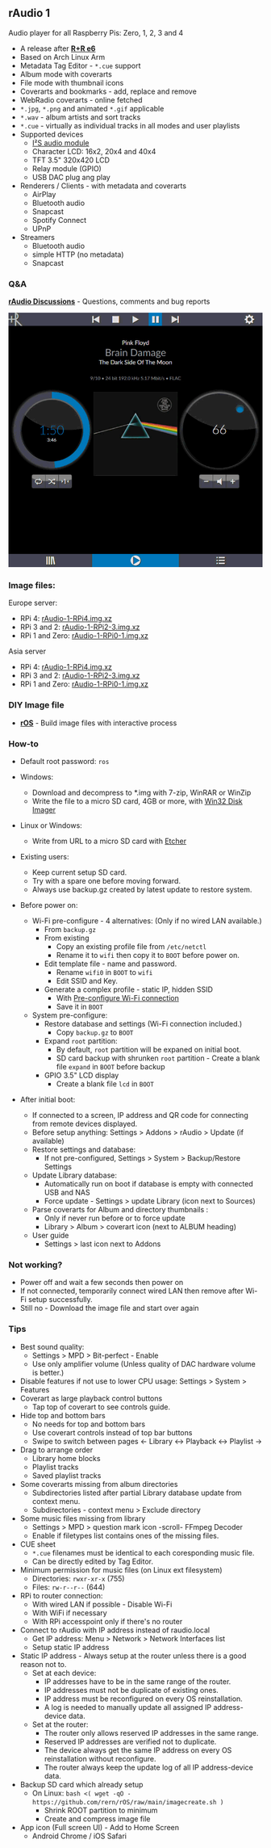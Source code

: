 rAudio 1
---
Audio player for all Raspberry Pis: Zero, 1, 2, 3 and 4
- A release after [**R+R e6**](https://www.runeaudio.com/forum/runeaudio-r-e6-t7141.html)
- Based on Arch Linux Arm
- Metadata Tag Editor - `*.cue` support
- Album mode with coverarts
- File mode with thumbnail icons
- Coverarts and bookmarks - add, replace and remove
- WebRadio coverarts - online fetched
- `*.jpg`, `*.png` and animated `*.gif` applicable
- `*.wav` - album artists and sort tracks
- `*.cue` - virtually as individual tracks in all modes and user playlists
- Supported devices
	- [I²S audio module](https://github.com/rern/rAudio-1/blob/main/I2S_modules.md)
	- Character LCD: 16x2, 20x4 and 40x4
	- TFT 3.5" 320x420 LCD
	- Relay module (GPIO)
	- USB DAC plug ang play
- Renderers / Clients - with metadata and coverarts
	- AirPlay
	- Bluetooth audio
	- Snapcast
	- Spotify Connect
	- UPnP
- Streamers
	- Bluetooth audio
	- simple HTTP (no metadata)
	- Snapcast
	
### Q&A
[**rAudio Discussions**](https://github.com/rern/rAudio-1/discussions) - Questions, comments and bug reports

![guide](https://github.com/rern/_assets/raw/master/guide/guide.gif)

### Image files:
Europe server:
- RPi 4: [rAudio-1-RPi4.img.xz](https://cloud.s-t-franz.de/s/SCt8LZSHwKFmxHz)
- RPi 3 and 2: [rAudio-1-RPi2-3.img.xz](https://cloud.s-t-franz.de/s/CxoqeZ3zjAjKsJd)
- RPi 1 and Zero: [rAudio-1-RPi0-1.img.xz](https://cloud.s-t-franz.de/s/6wcrD9QwNLLjwQW)

Asia server
- RPi 4: [rAudio-1-RPi4.img.xz](https://rern.org/rAudio-1/rAudio-1-RPi4.img.xz)
- RPi 3 and 2: [rAudio-1-RPi2-3.img.xz](https://rern.org/rAudio-1/rAudio-1-RPi2-3.img.xz)
- RPi 1 and Zero: [rAudio-1-RPi0-1.img.xz](https://rern.org/rAudio-1/rAudio-1-RPi0-1.img.xz)
	
### DIY Image file
- [**rOS**](https://github.com/rern/rOS) - Build image files with interactive process

### How-to
- Default root password: `ros`
- Windows:
	- Download and decompress to *.img with 7-zip, WinRAR or WinZip
	- Write the file to a micro SD card, 4GB or more, with [Win32 Disk Imager](https://sourceforge.net/projects/win32diskimager/)
- Linux or Windows:
	- Write from URL to a micro SD card with [Etcher](https://www.balena.io/etcher/)

- Existing users:
	- Keep current setup SD card.
	- Try with a spare one before moving forward.
	- Always use backup.gz created by latest update to restore system.
- Before power on:
	- Wi-Fi pre-configure - 4 alternatives: (Only if no wired LAN available.)
		- From `backup.gz`
		- From existing
			- Copy an existing profile file from `/etc/netctl`
			- Rename it to `wifi` then copy it to `BOOT` before power on.
		- Edit template file - name and password.
			- Rename `wifi0` in `BOOT` to `wifi`
			- Edit SSID and Key.
		- Generate a complex profile - static IP, hidden SSID
			- With [Pre-configure Wi-Fi connection](https://rern.github.io/WiFi_profile/index.html)
			- Save it in `BOOT`
	- System pre-configure:
		- Restore database and settings (Wi-Fi connection included.)
			- Copy `backup.gz` to `BOOT`
		- Expand `root` partition:
			- By default, `root` partition will be expaned on initial boot.
			- SD card backup with shrunken `root` partition - Create a blank file `expand` in `BOOT` before backup
		- GPIO 3.5" LCD display
			- Create a blank file `lcd` in `BOOT`
- After initial boot:
	- If connected to a screen, IP address and QR code for connecting from remote devices displayed.
	- Before setup anything: Settings > Addons > rAudio > Update (if available)
	- Restore settings and database:
		- If not pre-configured, Settings > System > Backup/Restore Settings
	- Update Library database:
		- Automatically run on boot if database is empty with connected USB and NAS
		- Force update - Settings > update Library (icon next to Sources)
	- Parse coverarts for Album and directory thumbnails :
		- Only if never run before or to force update
		- Library > Album > coverart icon (next to ALBUM heading)
	- User guide
		- Settings > last icon next to Addons

### Not working?
- Power off and wait a few seconds then power on
- If not connected, temporarily connect wired LAN then remove after Wi-Fi setup successfully.
- Still no - Download the image file and start over again


### Tips
- Best sound quality:
	- Settings > MPD > Bit-perfect - Enable
	- Use only amplifier volume (Unless quality of DAC hardware volume is better.)
- Disable features if not use to lower CPU usage:
	Settings > System > Features
- Coverart as large playback control buttons
	- Tap top of coverart to see controls guide.
- Hide top and bottom bars
	- No needs for top and bottom bars
	- Use coverart controls instead of top bar buttons
	- Swipe to switch between pages
		<- Library <-> Playback <-> Playlist ->
- Drag to arrange order
	- Library home blocks
	- Playlist tracks
	- Saved playlist tracks
- Some coverarts missing from album directories
	- Subdirectories listed after partial Library database update from context menu.
	- Subdirectories - context menu > Exclude directory
- Some music files missing from library
	- Settings > MPD > question mark icon -scroll- FFmpeg Decoder
	- Enable if filetypes list contains ones of the missing files.
- CUE sheet
	- `*.cue` filenames must be identical to each coresponding music file.
	- Can be directly edited by Tag Editor.
- Minimum permission for music files (on Linux ext filesystem)
	- Directories: `rwxr-xr-x` (755)
	- Files: `rw-r--r--` (644)
- RPi to router connection:
	- With wired LAN if possible - Disable Wi-Fi
	- With WiFi if necessary
	- With RPi accesspoint only if there's no router
- Connect to rAudio with IP address instead of raudio.local
	- Get IP address: Menu > Network > Network Interfaces list
	- Setup static IP address
- Static IP address - Always setup at the router unless there is a good reason not to.
	- Set at each device:
		- IP addresses have to be in the same range of the router.
		- IP addresses must not be duplicate of existing ones.
		- IP address must be reconfigured on every OS reinstallation.
		- A log is needed to manually update all assigned IP address-device data.
	- Set at the router:
		- The router only allows reserved IP addresses in the same range.
		- Reserved IP addresses are verified not to duplicate.
		- The device always get the same IP address on every OS reinstallation without reconfigure.
		- The router always keep the update log of all IP address-device data.
- Backup SD card which already setup
	- On Linux: `bash <( wget -qO - https://github.com/rern/rOS/raw/main/imagecreate.sh )`
		- Shrink ROOT partition to minimum
		- Create and compress image file
- App icon (Full screen UI) - Add to Home Screen
	- Android Chrome / iOS Safari
